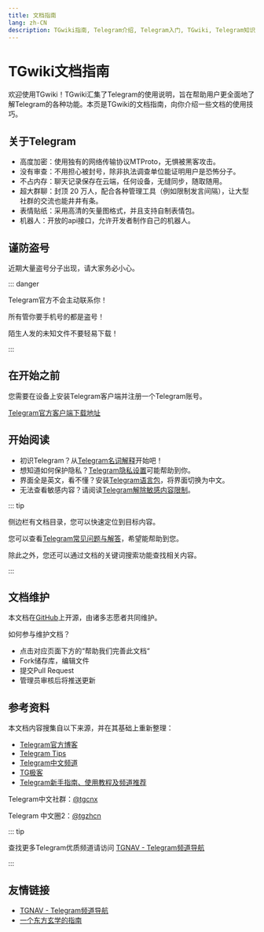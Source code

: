 ```yaml
---
title: 文档指南
lang: zh-CN
description: TGwiki指南, Telegram介绍, Telegram入门, TGwiki, Telegram知识库
---
```


# TGwiki文档指南

欢迎使用TGwiki！TGwiki汇集了Telegram的使用说明，旨在帮助用户更全面地了解Telegram的各种功能。本页是TGwiki的文档指南，向你介绍一些文档的使用技巧。

## 关于Telegram

- 高度加密：使用独有的网络传输协议MTProto，无惧被黑客攻击。
- 没有审查：不用担心被封号，除非执法调查单位能证明用户是恐怖分子。
- 不占内存：聊天记录保存在云端，任何设备，无缝同步，随取随用。
- 超大群聊：封顶 20 万人，配合各种管理工具（例如限制发言间隔），让大型社群的交流也能井井有条。
- 表情贴纸：采用高清的矢量图格式，并且支持自制表情包。
- 机器人：开放的api接口，允许开发者制作自己的机器人。

## 谨防盗号

近期大量盗号分子出现，请大家务必小心。

::: danger

Telegram官方不会主动联系你！

所有管你要手机号的都是盗号！

陌生人发的未知文件不要轻易下载！

:::

## 在开始之前

您需要在设备上安装Telegram客户端并注册一个Telegram账号。

[Telegram官方客户端下载地址](https://telegram.org/apps)

## 开始阅读

- 初识Telegram？从[Telegram名词解释](/tgwiki/term)开始吧！
- 想知道如何保护隐私？[Telegram隐私设置](/tgwiki/privacy)可能帮助到你。
- 界面全是英文，看不懂？安装[Telegram语言包](/tgwiki/language)，将界面切换为中文。
- 无法查看敏感内容？请阅读[Telegram解除敏感内容限制](/tgwiki/pornios)。

::: tip

侧边栏有文档目录，您可以快速定位到目标内容。

您可以查看[Telegram常见问题与解答](/tgwiki/faq)，希望能帮助到您。

除此之外，您还可以通过文档的关键词搜索功能查找相关内容。

:::

## 文档维护

本文档在[GitHub](https://github.com/tgnav/tgwiki)上开源，由诸多志愿者共同维护。

如何参与维护文档？

- 点击对应页面下方的“帮助我们完善此文档“
- Fork储存库，编辑文件
- 提交Pull Request
- 管理员审核后将推送更新

## 参考资料

本文档内容搜集自以下来源，并在其基础上重新整理：

- [Telegram官方博客](https://telegram.org/blog)
- [Telegram Tips](https://t.me/TelegramTips)
- [Telegram中文频道](https://t.me/tgcnz)
- [TG极客](https://t.me/TGgeek)
- [Telegram新手指南、使用教程及频道推荐](https://tingtalk.me/telegram)

Telegram中文社群：[@tgcnx](https://t.me/tgcnx)

Telegram 中文圈2：[@tgzhcn](https://t.me/tgzhcn)

::: tip

查找更多Telegram优质频道请访问 [TGNAV - Telegram频道导航](https://tgnav.github.io/)

:::

## 友情链接
- [TGNAV - Telegram频道导航](https://tgnav.github.io/)
- [一个东方玄学的指南](https://xuanxue.dclef.icu/)